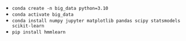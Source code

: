 - `conda create -n big_data python=3.10`
- `conda activate big_data`
- `conda install numpy jupyter matplotlib pandas scipy statsmodels scikit-learn`
- `pip install hmmlearn`

[//]: # (- for mac: `conda install pytorch::pytorch -c pytorch`)
[//]: # (- `conda install -c conda-forge pymc`)